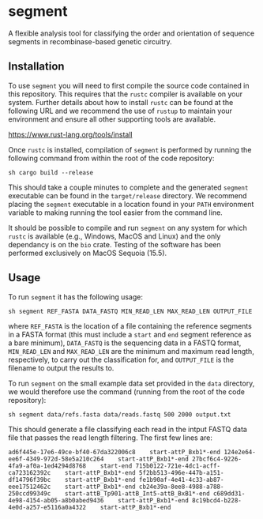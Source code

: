 # segment

A flexible analysis tool for classifying the order and orientation of sequence segments in recombinase-based genetic circuitry.

## Installation

To use `segment` you will need to first compile the source code contained in this repository. This requires that the `rustc` compiler is available on your system. Further details about how to install `rustc` can be found at the following URL and we recommend the use of `rustup` to maintain your environment and ensure all other supporting tools are available.

https://www.rust-lang.org/tools/install

Once `rustc` is installed, compilation of `segment` is performed by running the following command from within the root of the code repository:

``sh
cargo build --release
``

This should take a couple minutes to complete and the generated `segment` executable can be found in the `target/release` directory. We recommend placing the `segment` executable in a location found in your `PATH` environment variable to making running the tool easier from the command line.

It should be possible to compile and run `segment` on any system for which `rustc` is available (e.g., Windows, MacOS and Linux) and the only dependancy is on the `bio` crate. Testing of the software has been performed exclusively on MacOS Sequoia (15.5).

## Usage

To run `segment` it has the following usage:

``sh
segment REF_FASTA DATA_FASTQ MIN_READ_LEN MAX_READ_LEN OUTPUT_FILE
``

where `REF_FASTA` is the location of a file containing the reference segments in a FASTA format (this must include a `start` and `end` segment reference as a bare minimum), `DATA_FASTQ` is the sequencing data in a FASTQ format, `MIN_READ_LEN` and `MAX_READ_LEN` are the minimum and maximum read length, respectively, to carry out the classification for, and `OUTPUT_FILE` is the filename to output the results to.

To run `segment` on the small example data set provided in the `data` directory, we would therefore use the command (running from the root of the code repository):

``sh
segment data/refs.fasta data/reads.fastq 500 2000 output.txt
``

This should generate a file classifying each read in the intput FASTQ data file that passes the read length filtering. The first few lines are:

``
ad6f445e-17e6-49ce-bf40-67da322006c8    start-attP_Bxb1*-end
124e2e64-ee6f-4349-972d-58e5a210c264    start-attP_Bxb1*-end
27bcf6c4-9226-4fa9-af0a-1ed4294d8768    start-end
715b0122-721e-4dc1-acff-ca723162392c    start-attP_Bxb1*-end
5f2bb513-496e-447b-a151-df14796f39bc    start-attP_Bxb1*-end
fe1b90af-4e41-4c33-ab87-eee17512462c    start-attP_Bxb1*-end
cb24e39a-8ee8-4988-a788-250ccd99349c    start-attB_Tp901-attB_Int5-attB_BxB1*-end
c689dd31-4e98-4154-ab05-a8b0abed9436    start-attP_Bxb1*-end
8c19bcd4-b228-4e0d-a257-e5116a0a4322    start-attP_Bxb1*-end
``
